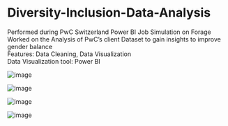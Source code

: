 # Diversity-Inclusion-Data-Analysis                         
Performed during PwC Switzerland Power BI Job Simulation on Forage                                                                                                                                         
Worked on the Analysis of PwC’s client Dataset to gain insights to improve gender balance                                                                                                 
Features: Data Cleaning, Data Visualization                                                         
Data Visualization tool: Power BI          

![image](https://github.com/KeshariAdarsh/-Diversity-Inclusion-Data-Analysis/assets/95745244/d43ffca5-5dbd-49e4-9200-847cde6fd2d4)                 

![image](https://github.com/KeshariAdarsh/-Diversity-Inclusion-Data-Analysis/assets/95745244/fae0d325-0fdb-47bd-9e47-c6af6eb6cfb6)    

![image](https://github.com/KeshariAdarsh/-Diversity-Inclusion-Data-Analysis/assets/95745244/f4fd65d5-42c5-4e05-93b7-b40ae2179d28)  

![image](https://github.com/KeshariAdarsh/-Diversity-Inclusion-Data-Analysis/assets/95745244/d3beb3be-b242-4718-a517-1a978661efdc)





